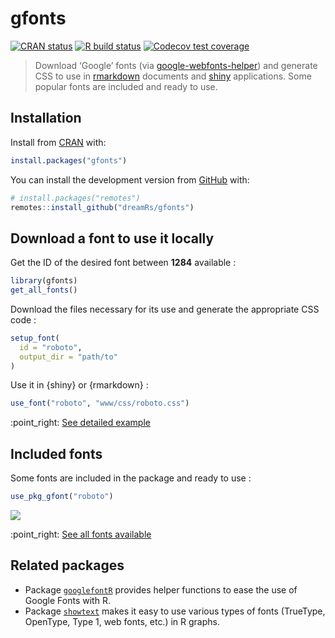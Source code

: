 
<!-- README.md is generated from README.Rmd. Please edit that file -->

# gfonts

<!-- badges: start -->

[![CRAN
status](https://www.r-pkg.org/badges/version/gfonts)](https://CRAN.R-project.org/package=gfonts)
[![R build
status](https://github.com/dreamRs/gfonts/workflows/R-CMD-check/badge.svg)](https://github.com/dreamRs/gfonts/actions)
[![Codecov test
coverage](https://codecov.io/gh/dreamRs/gfonts/branch/master/graph/badge.svg)](https://codecov.io/gh/dreamRs/gfonts?branch=master)
<!-- badges: end -->

> Download ‘Google’ fonts (via
> [google-webfonts-helper](https://google-webfonts-helper.herokuapp.com/fonts))
> and generate CSS to use in [rmarkdown](https://rmarkdown.rstudio.com/)
> documents and [shiny](https://shiny.rstudio.com/) applications. Some
> popular fonts are included and ready to use.

## Installation

Install from [CRAN](https://CRAN.R-project.org/package=gfonts) with:

``` r
install.packages("gfonts")
```

You can install the development version from
[GitHub](https://github.com/dreamRs/gfonts) with:

``` r
# install.packages("remotes")
remotes::install_github("dreamRs/gfonts")
```

## Download a font to use it locally

Get the ID of the desired font between **1284** available :

``` r
library(gfonts)
get_all_fonts()
```

Download the files necessary for its use and generate the appropriate
CSS code :

``` r
setup_font(
  id = "roboto",
  output_dir = "path/to"
)
```

Use it in {shiny} or {rmarkdown} :

``` r
use_font("roboto", "www/css/roboto.css")
```

:point\_right: [See detailed
example](https://dreamrs.github.io/gfonts/articles/gfonts.html)

## Included fonts

Some fonts are included in the package and ready to use :

``` r
use_pkg_gfont("roboto")
```

![](man/figures/included-fonts.png)

:point\_right: [See all fonts
available](https://dreamrs.github.io/gfonts/articles/articles/included-fonts.html)

## Related packages

-   Package
    [`googlefontR`](https://github.com/timelyportfolio/googlefontR)
    provides helper functions to ease the use of Google Fonts with R.
-   Package [`showtext`](https://github.com/yixuan/showtext) makes it
    easy to use various types of fonts (TrueType, OpenType, Type 1, web
    fonts, etc.) in R graphs.
